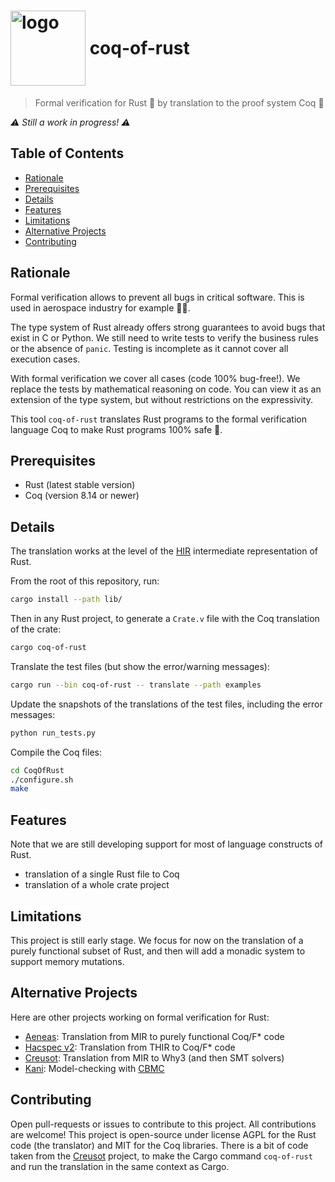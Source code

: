 # <img src="logo.png" alt= "logo" width="120px" height="120px" style="vertical-align: middle;"> <span style="vertical-align: middle;">coq-of-rust</span>

> Formal verification for Rust 🦀 by translation to the proof system Coq 🐓

*⚠️ Still a work in progress! ⚠️*

## Table of Contents

- [Rationale](#rationale)
- [Prerequisites](#prerequisites)
- [Details](#details)
- [Features](#features)
- [Limitations](#limitations)
- [Alternative Projects](#alternative-projects)
- [Contributing](#contributing)

## Rationale
Formal verification allows to prevent all bugs in critical software. This is used in aerospace industry for example 🧑‍🚀.

The type system of Rust already offers strong guarantees to avoid bugs that exist in C or Python. We still need to write tests to verify the business rules or the absence of `panic`. Testing is incomplete as it cannot cover all execution cases.

With formal verification we cover all cases (code 100% bug-free!). We replace the tests by mathematical reasoning on code. You can view it as an extension of the type system, but without restrictions on the expressivity.

This tool `coq-of-rust` translates Rust programs to the formal verification language Coq to make Rust programs 100% safe 🌙.

## Prerequisites

- Rust (latest stable version)
- Coq (version 8.14 or newer)

## Details
The translation works at the level of the [HIR](https://rustc-dev-guide.rust-lang.org/hir.html) intermediate representation of Rust.

From the root of this repository, run:

```sh
cargo install --path lib/
```

Then in any Rust project, to generate a `Crate.v` file with the Coq translation of the crate:

```sh
cargo coq-of-rust
```

Translate the test files (but show the error/warning messages):

```sh
cargo run --bin coq-of-rust -- translate --path examples
```

Update the snapshots of the translations of the test files, including the error messages:

```sh
python run_tests.py
```

Compile the Coq files:

```sh
cd CoqOfRust
./configure.sh
make
```

## Features
Note that we are still developing support for most of language constructs of Rust.

- translation of a single Rust file to Coq
- translation of a whole crate project

## Limitations
This project is still early stage. We focus for now on the translation of a purely functional subset of Rust, and then will add a monadic system to support memory mutations.

## Alternative Projects

Here are other projects working on formal verification for Rust:

- [Aeneas](https://github.com/AeneasVerif/aeneas): Translation from MIR to purely functional Coq/F* code
- [Hacspec v2](https://github.com/hacspec/hacspec-v2): Translation from THIR to Coq/F* code
- [Creusot](https://github.com/xldenis/creusot): Translation from MIR to Why3 (and then SMT solvers)
- [Kani](https://github.com/model-checking/kani): Model-checking with [CBMC](https://github.com/diffblue/cbmc)

## Contributing
Open pull-requests or issues to contribute to this project. All contributions are welcome! This project is open-source under license AGPL for the Rust code (the translator) and MIT for the Coq libraries. There is a bit of code taken from the [Creusot](https://github.com/xldenis/creusot) project, to make the Cargo command `coq-of-rust` and run the translation in the same context as Cargo.

